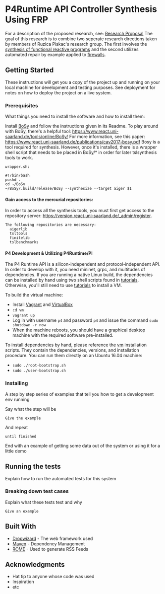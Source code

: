 # P4Runtime API Controller Synthesis Using FRP

For a description of the proposed research, see: [Research Proposal](https://docs.google.com/document/d/13UhfMzuLgHZB24gnmlTV_pRGYQKHTlvJs-0mtDDsrgI/edit?usp=sharing)
The goal of this research is to combine two seperate research directions taken by members of Ruzica Piskac's research group. The first involves the [synthesis of functional reactive programs](https://arxiv.org/abs/1712.00246) and the second utilizes automated repair by example applied to [firewalls](http://www.cs.yale.edu/homes/zhai-ennan/firemason.pdf).

## Getting Started

These instructions will get you a copy of the project up and running on your local machine for development and testing purposes. See deployment for notes on how to deploy the project on a live system.

### Prerequisites

What things you need to install the software and how to install them:

Install [BoSy](https://github.com/reactive-systems/bosy) and follow the instructions given in its Readme. 
To play around with BoSy, there's a helpful tool: https://www.react.uni-saarland.de/tools/online/BoSy/
For more information, see this paper: https://www.react.uni-saarland.de/publications/cav2017-bosy.pdf
Bosy is a tool required for synthesis. However, once it's installed, there is a wrapper shell script that needs to be placed in BoSy/* in order for later tslsynthesis tools to work. 
```
wrapper.sh:

#!/bin/bash
pushd .
cd ~/BoSy
~/BoSy/.build/release/BoSy --synthesize --target aiger $1
```

#### Gain access to the mercurial repositories:

In order to access all the synthesis tools, you must first get access to the repository server: https://version.react.uni-saarland.de/_admin/register. 
```
The following repositories are necessary:
  aigerlib
  tsltools
  finitelib
  tslbenchmarks
```

#### P4 Development & Utilizing P4Runtime/PI

The P4 Runtime API is a silicon-independent and protocol-independent API. In order to develop with it, you need mininet, grpc, and multitudes of dependencies. If you are running a native Linux build, the dependencies can be installed by hand using two shell scripts found in [tutorials](https://github.com/p4lang/tutorials/). Otherwise, you'll still need to use [tutorials](https://github.com/p4lang/tutorials/) to install a VM. 

To build the virtual machine:
- Install [Vagrant](https://vagrantup.com) and [VirtualBox](https://virtualbox.org)
- `cd vm`
- `vagrant up`
- Log in with username `p4` and password `p4` and issue the command `sudo shutdown -r now`
- When the machine reboots, you should have a graphical desktop machine with the required
software pre-installed.

To install dependencies by hand, please reference the [vm](../vm) installation scripts.
They contain the dependencies, versions, and installation procedure.
You can run them directly on an Ubuntu 16.04 machine:
- `sudo ./root-bootstrap.sh`
- `sudo ./user-bootstrap.sh`

### Installing

A step by step series of examples that tell you how to get a development env running

Say what the step will be

```
Give the example
```

And repeat

```
until finished
```

End with an example of getting some data out of the system or using it for a little demo

## Running the tests

Explain how to run the automated tests for this system

### Breaking down test cases

Explain what these tests test and why

```
Give an example
```

## Built With

* [Dropwizard](http://www.dropwizard.io/1.0.2/docs/) - The web framework used
* [Maven](https://maven.apache.org/) - Dependency Management
* [ROME](https://rometools.github.io/rome/) - Used to generate RSS Feeds

## Acknowledgments

* Hat tip to anyone whose code was used
* Inspiration
* etc
